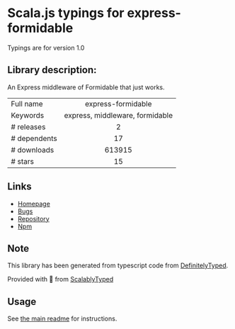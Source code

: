 
# Scala.js typings for express-formidable

Typings are for version 1.0

## Library description:
An Express middleware of Formidable that just works.

|                    |                 |
| ------------------ | :-------------: |
| Full name          | express-formidable |
| Keywords           | express, middleware, formidable |
| # releases         | 2 |
| # dependents       | 17 |
| # downloads        | 613915 |
| # stars            | 15 |

## Links
- [Homepage](https://github.com/noraesae/express-formidable)
- [Bugs](https://github.com/noraesae/express-formidable/issues)
- [Repository](https://github.com/noraesae/express-formidable)
- [Npm](https://www.npmjs.com/package/express-formidable)
    


## Note
This library has been generated from typescript code from [DefinitelyTyped](https://definitelytyped.org).

Provided with :purple_heart: from [ScalablyTyped](https://github.com/oyvindberg/ScalablyTyped)

## Usage
See [the main readme](../../readme.md) for instructions.


